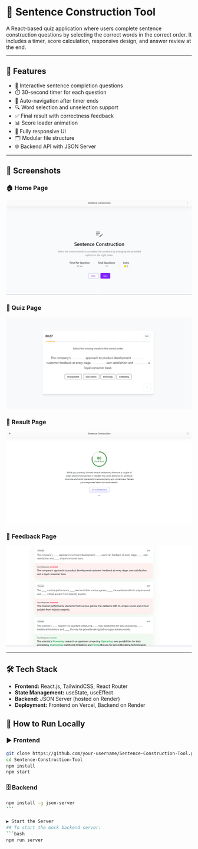 # 📝 Sentence Construction Tool

A React-based quiz application where users complete sentence construction questions by selecting the correct words in the correct order. It includes a timer, score calculation, responsive design, and answer review at the end.

---

## 🚀 Features

- 📝 Interactive sentence completion questions
- ⏱️ 30-second timer for each question
- 🔁 Auto-navigation after timer ends
- 🔍 Word selection and unselection support
- ✅ Final result with correctness feedback
- 📊 Score loader animation
- 🔄 Fully responsive UI
- 🗂 Modular file structure
- 🌐 Backend API with JSON Server

---

## 📸 Screenshots

### 🏠 Home Page

![Home Page](./src/assets/ss/1.png)

### 🧩 Quiz Page

![Quiz Page](./src/assets/ss/2.png)

### 🏁 Result Page

![Result Page](./src/assets/ss/3.png)

### 💬 Feedback Page

![Feedback Page](./src/assets/ss/4.png)

---

## 🛠️ Tech Stack

- **Frontend:** React.js, TailwindCSS, React Router
- **State Management:** useState, useEffect
- **Backend:** JSON Server (hosted on Render)
- **Deployment:** Frontend on Vercel, Backend on Render

## 🚧 How to Run Locally

### ▶️ Frontend

```bash
git clone https://github.com/your-username/Sentence-Construction-Tool.git
cd Sentence-Construction-Tool
npm install
npm start
```

### 🗄️ Backend

````bash
npm install -g json-server
```

▶️ Start the Server
## To start the mock backend server:
```bash
npm run server
````
